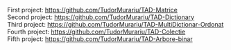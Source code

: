 First project: https://github.com/TudorMurariu/TAD-Matrice  <br/>
Second project: https://github.com/TudorMurariu/TAD-Dictionary <br/>
Third project: https://github.com/TudorMurariu/TAD-MultiDictionar-Ordonat <br/>
Fourth project: https://github.com/TudorMurariu/TAD-Colectie <br/>
Fifth project: https://github.com/TudorMurariu/TAD-Arbore-binar
